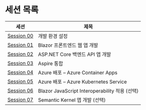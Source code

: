 # 세션 목록

| 세션                                             | 제목                                           |
|--------------------------------------------------|------------------------------------------------|
| [Session 00](../docs/00-setup.md)                | 개발 환경 설정                                 |
| [Session 01](../docs/01-blazor-frontend.md)      | Blazor 프론트엔드 웹 앱 개발                   |
| [Session 02](../docs/02-aspnet-core-backend.md)  | ASP.NET Core 백엔드 API 앱 개발                |
| [Session 03](../docs/03-aspire-integration.md)   | Aspire 통합                                    |
| [Session 04](../docs/04-azure-deployment-aca.md) | Azure 배포 &ndash; Azure Container Apps        |
| [Session 05](../docs/04-azure-deployment-aks.md) | Azure 배포 &ndash; Azure Kubernetes Service    |
| [Session 06](../docs/06-blazor-js-interop.md)    | Blazor JavaScript Interoperability 적용 (선택) |
| [Session 07](../docs/07-semantic-kernel.md)      | Semantic Kernel 앱 개발 (선택)                 |
